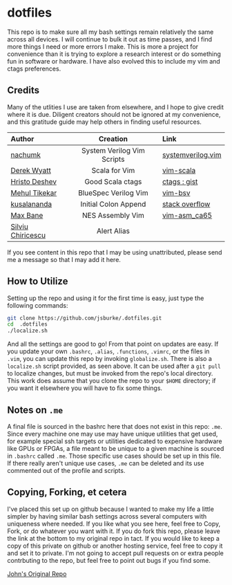 # dotfiles
This repo is to make sure all my bash settings remain relatively the same across all devices.  I will continue to bulk it out as time passes, and I find more things I need or more errors I make.  This is more a project for convenience than it is trying to explore a research interest or do something fun in software or hardware.  I have also evolved this to include my vim and ctags preferences.

## Credits

Many of the utlities I use are taken from elsewhere, and I hope to give credit where it is due.  Diligent creators should not be ignored at my convenience, and this gratitude guide may help others in finding useful resources.

| Author | Creation | Link |
|:-------|:--------:|:-----|
|[nachumk](https://github.com/nachumk)|System Verilog Vim Scripts|[systemverilog.vim](https://github.com/nachumk/systemverilog.vim)|
|[Derek Wyatt](https://github.com/derekwyatt)|Scala for Vim|[vim-scala](https://github.com/derekwyatt/vim-scala)|
|[Hristo Deshev](https://github.com/hdeshev)|Good Scala ctags|[ctags : gist](https://gist.github.com/hdeshev/1274261)|
|[Mehul Tikekar](https://github.com/mtikekar)|BlueSpec Verilog Vim|[vim-bsv](https://github.com/mtikekar/vim-bsv)|
|[kusalananda](https://unix.stackexchange.com/users/116858/kusalananda)|Initial Colon Append|[stack overflow](https://unix.stackexchange.com/a/457753)|
|[Max Bane](https://github.com/maxbane)|NES Assembly Vim|[vim-asm_ca65](https://github.com/maxbane/vim-asm_ca65)|
|[Silviu Chiricescu](https://github.com/schirice)|Alert Alias||

If you see content in this repo that I may be using unattributed, please send me a message so that I may add it here.
 
## How to Utilize

Setting up the repo and using it for the first time is easy, just type the following commands:

```sh
git clone https://github.com/jsburke/.dotfiles.git
cd  .dotfiles
./localize.sh
```

And all the settings are good to go!  From that point on updates are easy.  If you update your own `.bashrc`, `.alias`, `.functions`, `.vimrc`, or the files in `.vim`, you can update this repo by invoking `globalize.sh`. There is also a `localize.sh` script provided, as seen above.  It can be used after a `git pull` to localize changes, but must be invoked from the repo's local directory. This work does assume that you clone the repo to your `$HOME` directory; if you want it elsewhere you will have to fix some things.

## Notes on `.me`

A final file is sourced in the bashrc here that does not exist in this repo: `.me`.  Since every machine one may use may have unique utilities that get used, for example special ssh targets or utilities dedicated to expensive hardware like GPUs or FPGAs, a file meant to be unique to a given machine is sourced in `.bashrc` called `.me`.  Those specific use cases should be set up in this file.  If there really aren't unique use cases, `.me` can be deleted and its use commented out of the profile and scripts.

## Copying, Forking, et cetera

I've placed this set up on github because I wanted to make my life a little simpler by having similar bash settings across several computers with uniqueness where needed.  If you like what you see here, feel free to Copy, Fork, or do whatever you want with it.  If you do fork this repo, please leave the link at the bottom to my original repo in tact.  If you would like to keep a copy of this private on github or another hosting service, feel free to copy it and set it to private.  I'm not going to accept pull requests on or extra people contrbuting to the repo, but feel free to point out bugs if you find some.

[John's Original Repo](https://github.com/jsburke/bash_setup "Burke's Bash")
